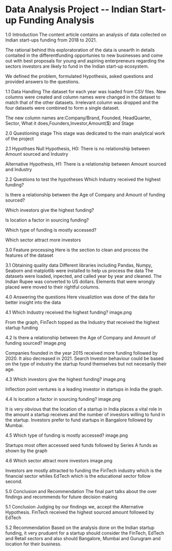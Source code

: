 # Data Analysis Project -- Indian Start-up Funding Analysis

1.0 Introduction
The content article contains an analysis of data collected on Indian start-ups funding from 2018 to 2021.

The rational behind this exploratoration of the data is unearth in details contaited in the differentfunding opportunies to new businesses and come out with best proposals for young and aspiring enterpreneurs regarding the sectors investors are likely to fund in the Indian start-up ecosystem.

We defined the problem, formulated Hypothesis, asked questions and provided answers to the questions.

1.1 Data Handling
The dataset for each year was loaded from CSV files. New columns were created and column names were changed in the dataset to match that of the other datasets. Irrelevant column was dropped and the four datasets were combined to form a single dataset.

The new column names are:Company/Brand, Founded, HeadQuarter, Sector, What it does,Founders,Investor,Amount($) and Stage

2.0 Questioning stage
This stage was dedicated to the main analytical work of the project

2.1 Hypothses
Null Hypothesis, H0: There is no relationship between Amount sourced and Industry

Alternative Hypothesis, H1: There is a relationship between Amount sourced and Industry

2.2 Questions to test the hypotheses
Which Industry received the highest funding?

Is there a relationship between the Age of Company and Amount of funding sourced?

Which investors give the highest funding?

Is location a factor in sourcing funding?

Which type of funding is mostly accessed?

Which sector attract more investors

3.0 Feature processing
Here is the section to clean and process the features of the dataset

3.1 Obtaining quality data
Different libraries including Pandas, Numpy, Seaborn and matplotlib were installed to help us process the data The datasets were loaded, inpected, and called year by year and cleaned. The Indian Rupee was converted to US dollars. Elements that were wrongly placed were moved to their rightful columns.

4.0 Answering the questions
Here visualiztion was done of the data for better insight into the data

4.1 Which Industry received the highest funding?
image.png

From the graph, FinTech topped as the Industry that received the highest startup funding

4.2 Is there a relationship between the Age of Company and Amount of funding sourced?
image.png

Companies founded in the year 2015 received more funding followed by 2020. It also decreased in 2021. Search Investor behaviour could be based on the type of industry the startup found themselves but not necesarily their age.

4.3 Which investors give the highest funding?
image.png

Inflection point ventures is a leading investor in startups in India the graph.

4.4 Is location a factor in sourcing funding?
image.png

It is very obvious that the location of a startup in India places a vital role in the amount a startup receives and the number of investors willing to fund in the startup. Investors prefer to fund startups in Bangalore followed by Mumbai.

4.5 Which type of funding is mostly accessed?
image.png

Startups most often accessed seed funds followed by Series A funds as shown by the graph

4.6 Which sector attract more investors
image.png

Investors are mostly attracted to funding the FinTech industry which is the financial sector whiles EdTech which is the educational sector follow second.

5.0 Conclusion and Recommendation
The final part talks about the over findings and recommends for future decision making

5.1 Conclusion
Judging by our findings we, accept the Alternative Hypothesis. FinTech received the highest sourced amount followed by EdTech

5.2 Recommendation
Based on the analysis done on the Indian startup funding, it very pruduent for a startup should consider the FinTech, EdTech and Retail sectors and also should Bangalore, Mumbai and Gurugram and location for their business.
